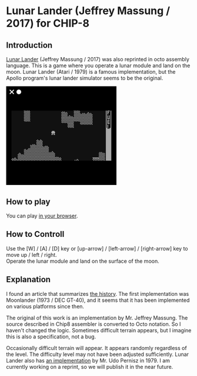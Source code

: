 # Lunar Lander (Jeffrey Massung / 2017) for CHIP-8

## Introduction

[Lunar Lander](https://github.com/massung/CHIP-8/blob/master/games/sources/lander.c8) (Jeffrey Massung / 2017) was also reprinted in octo assembly language. 
This is a game where you operate a lunar module and land on the moon. 
Lunar Lander (Atari / 1979) is a famous implementation, 
but the Apollo program's lunar lander simulator seems to be the original. 

<img src="https://github.com/jay-kumogata/PyxelChip8/blob/main/games/screenshots/lander03.png" width="300">

## How to play


You can play [in your browser](https://johnearnest.github.io/Octo/index.html?key=jQyyYdGT).

## How to Controll

Use the [W] / [A] / [D] key or [up-arrow] / [left-arrow] / [right-arrow] key to move up / left / right.  
Operate the lunar module and land on the surface of the moon.

## Explanation

I found an article that summarizes [the history](https://www.pcmag.com/news/50-years-on-the-moon-the-evolution-of-lunar-lander-games).
The first implementation was Moonlander (1973 / DEC GT-40), and it seems that it has been implemented on various platforms since then.

The original of this work is an implementation by Mr. Jeffrey Massung. 
The source described in Chip8 assembler is converted to Octo notation. 
So I haven't changed the logic. 
Sometimes difficult terrain appears, but I imagine this is also a specification, not a bug.

Occasionally difficult terrain will appear. 
It appears randomly regardless of the level. 
The difficulty level may not have been adjusted sufficiently. 
Lunar Lander also has [an implementation](https://github.com/yupferris/Uno8/blob/master/GamesPreprocessor/Games/Lunar%20Lander%20(Udo%20Pernisz,%201979).ch8) by Mr. Udo Pernisz in 1979. 
I am currently working on a reprint, so we will publish it in the near future.
